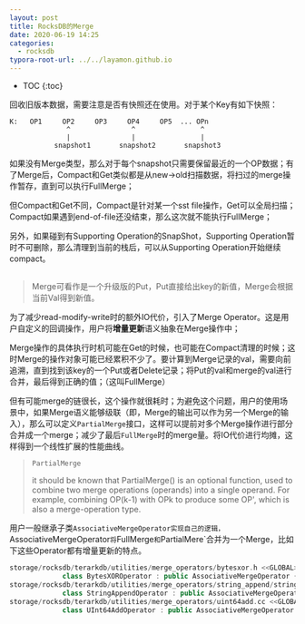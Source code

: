 ```yaml
---
layout: post
title: RocksDB的Merge
date: 2020-06-19 14:25
categories:
  - rocksdb
typora-root-url: ../../layamon.github.io
---
```

* TOC
{:toc}

回收旧版本数据，需要注意是否有快照还在使用。对于某个Key有如下快照：

```
K:   OP1     OP2     OP3     OP4     OP5  ... OPn
              ^               ^                ^
              |               |                |
           snapshot1       snapshot2       snapshot3
```

如果没有Merge类型，那么对于每个snapshot只需要保留最近的一个OP数据；有了Merge后，Compact和Get类似都是从new->old扫描数据，将扫过的merge操作暂存，直到可以执行FullMerge；

但Compact和Get不同，Compact是针对某一个sst file操作，Get可以全局扫描；Compact如果遇到end-of-file还没结束，那么这次就不能执行FullMerge；

另外，如果碰到有Supporting Operation的SnapShot，Supporting Operation暂时不可删除，那么清理到当前的栈后，可以从Supporting Operation开始继续compact。

## 

> Merge可看作是一个升级版的Put，Put直接给出key的新值，Merge会根据当前Val得到新值。

为了减少read-modify-write时的额外IO代价，引入了Merge Operator。这是用户自定义的回调操作，用户将**增量更新**语义抽象在Merge操作中；

Merge操作的具体执行时机可能在Get的时候，也可能在Compact清理的时候；这时Merge的操作对象可能已经累积不少了。要计算到Merge记录的val，需要向前追溯，直到找到该key的一个Put或者Delete记录；将Put的val和merge的val进行合并，最后得到正确的值；（这叫FullMerge）

但有可能merge的链很长，这个操作就很耗时；为避免这个问题，用户的使用场景中，如果Merge语义能够级联（即，Merge的输出可以作为另一个Merge的输入），那么可以定义`PartialMerge`接口，这样可以提前对多个Merge操作进行部分合并成一个merge；减少了最后`FullMerge`时的merge量。将IO代价进行均摊，这样得到一个线性扩展的性能曲线。

> `PartialMerge`
>
> it should be known that PartialMerge() is an optional function, used to combine two merge operations (operands) into a single operand. For example, combining OP(k-1) with OPk to produce some OP', which is also a merge-operation type. 

用户一般继承子类`AssociativeMergeOperator实现自己的逻辑，`AssociativeMergeOperator`将`FullMerge`和`PartialMere`合并为一个Merge，比如下这些Operator都有增量更新的特点。

```cpp
storage/rocksdb/terarkdb/utilities/merge_operators/bytesxor.h <<GLOBAL>>
             class BytesXOROperator : public AssociativeMergeOperator {
storage/rocksdb/terarkdb/utilities/merge_operators/string_append/stringappend.h <<GLOBAL>>
             class StringAppendOperator : public AssociativeMergeOperator {
storage/rocksdb/terarkdb/utilities/merge_operators/uint64add.cc <<GLOBAL>>
             class UInt64AddOperator : public AssociativeMergeOperator {
```

## 